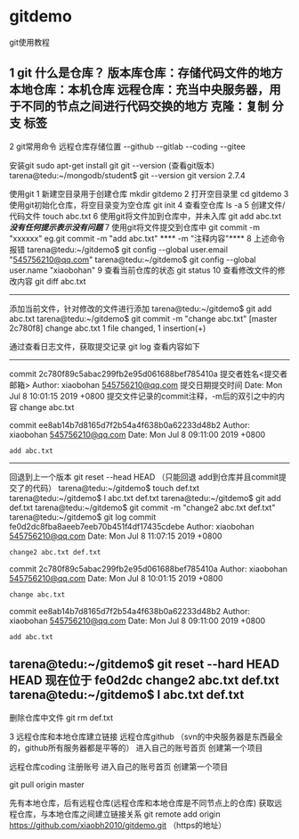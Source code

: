 # gitdemo
git使用教程



1 git
什么是仓库？
版本库仓库：存储代码文件的地方
本地仓库：本机仓库
远程仓库：充当中央服务器，用于不同的节点之间进行代码交换的地方
克隆：复制
分支
标签
--------------------------------------------------------------------
2 git常用命令
远程仓库存储位置
--github
--gitlab
--coding
--gitee

安装git
sudo apt-get install git
git --version (查看git版本)
tarena@tedu:~/mongodb/student$ git --version
git version 2.7.4

使用git
1 新建空目录用于创建仓库
mkdir gitdemo
2 打开空目录里
cd gitdemo
3 使用git初始化仓库，将空目录变为空仓库
git init
4 查看空仓库
ls -a
5 创建文件/代码文件
touch abc.txt
6 使用git将文件加到仓库中，并未入库
git add abc.txt
*****没有任何提示表示没有问题*****
7 使用git将文件提交到仓库中
git commit -m "xxxxxx"
eg.git commit -m "add abc.txt"
**** -m "注释内容"****
8 上述命令报错
tarena@tedu:~/gitdemo$ git config --global user.email "545756210@qq.com"
tarena@tedu:~/gitdemo$ git config --global user.name "xiaobohan"
9 查看当前仓库的状态
git status
10 查看修改文件的修改内容
git diff abc.txt 
****************************************************************************************
添加当前文件，针对修改的文件进行添加
tarena@tedu:~/gitdemo$ git add abc.txt 
tarena@tedu:~/gitdemo$ git commit -m "change abc.txt"
[master 2c780f8] change abc.txt
 1 file changed, 1 insertion(+)

通过查看日志文件，获取提交记录
git log
查看内容如下
****************************************************************
commit 2c780f89c5abac299fb2e95d061688bef785410a
提交者姓名<提交者邮箱>
Author: xiaobohan <545756210@qq.com>
提交日期提交时间
Date: Mon Jul 8 10:01:15 2019 +0800
提交文件记录的commit注释，-m后的双引之中的内容
    change abc.txt

commit ee8ab14b7d8165d7f2b54a4f638b0a62233d48b2
Author: xiaobohan <545756210@qq.com>
Date: Mon Jul 8 09:11:00 2019 +0800

    add abc.txt
***************************************************************************
回退到上一个版本
git reset --head HEAD
（只能回退 add到仓库并且commit提交了的代码）
tarena@tedu:~/gitdemo$ touch def.txt
tarena@tedu:~/gitdemo$ l
abc.txt def.txt
tarena@tedu:~/gitdemo$ git add def.txt 
tarena@tedu:~/gitdemo$ git commit -m "change2 abc.txt def.txt"
tarena@tedu:~/gitdemo$ git log
commit fe0d2dc8fba8aeeb7eeb70b451f4df17435cdebe
Author: xiaobohan <545756210@qq.com>
Date: Mon Jul 8 11:07:15 2019 +0800

    change2 abc.txt def.txt

commit 2c780f89c5abac299fb2e95d061688bef785410a
Author: xiaobohan <545756210@qq.com>
Date: Mon Jul 8 10:01:15 2019 +0800

    change abc.txt

commit ee8ab14b7d8165d7f2b54a4f638b0a62233d48b2
Author: xiaobohan <545756210@qq.com>
Date: Mon Jul 8 09:11:00 2019 +0800

    add abc.txt
tarena@tedu:~/gitdemo$ git reset --hard HEAD
HEAD 现在位于 fe0d2dc change2 abc.txt def.txt
tarena@tedu:~/gitdemo$ l
abc.txt def.txt
------------------------------------------------------------------------------------
删除仓库中文件
git rm def.txt


3 远程仓库和本地仓库建立链接
远程仓库github （svn的中央服务器是东西最全的，github所有服务器都是平等的）
进入自己的账号首页
创建第一个项目

远程仓库coding
注册账号
进入自己的账号首页
创建第一个项目

git pull origin master

先有本地仓库，后有远程仓库(远程仓库和本地仓库是不同节点上的仓库)
获取远程仓库，与本地仓库之间建立链接关系
git remote add origin https://github.com/xiaobh2010/gitdemo.git     （https的地址）






